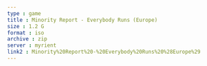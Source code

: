 ```yaml
---
type : game
title : Minority Report - Everybody Runs (Europe)
size : 1.2 G
format : iso
archive : zip
server : myrient
link2 : Minority%20Report%20-%20Everybody%20Runs%20%28Europe%29
---
```

